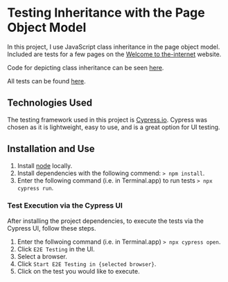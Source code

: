 # Testing Inheritance with the Page Object Model
In this project, I use JavaScript class inheritance in the page object model. Included are tests for a few pages on the [Welcome to the-internet](https://the-internet.herokuapp.com/) website.

Code for depicting class inheritance can be seen [here](cypress/page_objects).

All tests can be found [here](cypress/e2e).

## Technologies Used
The testing framework used in this project is [Cypress.io](https://www.cypress.io/). Cypress was chosen as it is lightweight, easy to use, and is a great option for UI testing.

## Installation and Use
1. Install [node](https://nodejs.org/en/download/) locally.
2. Install dependencies with the following commend: `> npm install`.
3. Enter the following command (i.e. in Terminal.app) to run tests `> npx cypress run`.

### Test Execution via the Cypress UI
After installing the project dependencies, to execute the tests via the Cypress UI, follow these steps. 
1. Enter the follwoing command (i.e. in Terminal.app) `> npx cypress open`.
2. Click `E2E Testing` in the UI.
3. Select a browser.
4. Click `Start E2E Testing in {selected browser}`.
5. Click on the test you would like to execute.
